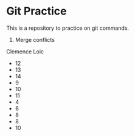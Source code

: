 # Git Practice


This is a repository to practice on git commands.
1. Merge conflicts

Clemence
Loic
- 12
- 13
- 14
- 9
- 10
- 11
- 4
- 6
- 8
- 8
- 10
